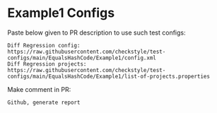 # Example1 Configs
Paste below given to PR description to use such test configs:
```
Diff Regression config: https://raw.githubusercontent.com/checkstyle/test-configs/main/EqualsHashCode/Example1/config.xml
Diff Regression projects: https://raw.githubusercontent.com/checkstyle/test-configs/main/EqualsHashCode/Example1/list-of-projects.properties
```
Make comment in PR:
```
Github, generate report
```
